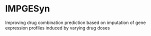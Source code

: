 # IMPGESyn
Improving drug combination prediction based on imputation of gene expression profiles induced by varying drug doses
